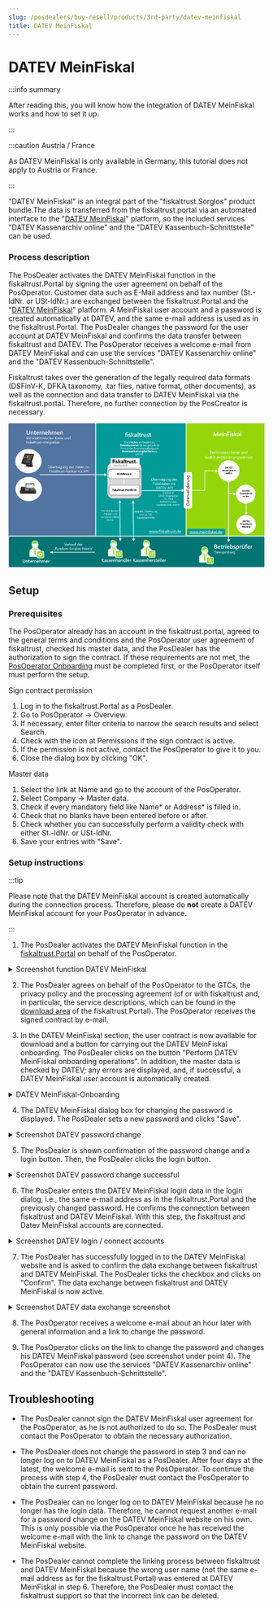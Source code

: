 ```yaml
---
slug: /posdealers/buy-resell/products/3rd-party/datev-meinfiskal
title: DATEV MeinFiskal
---
```

# DATEV MeinFiskal

:::info summary

After reading this, you will know how the integration of DATEV MeinFiskal works and how to set it up.

:::

:::caution Austria / France

As DATEV MeinFiskal is only available in Germany, this tutorial does not apply to Austria or France.

:::

 "DATEV MeinFiskal" is an integral part of the "fiskaltrust.Sorglos" product bundle.The data is transferred from the fiskaltrust.portal via an automated interface to the "[DATEV MeinFiskal](https://www.meinfiskal.de/)" platform, so the included services "DATEV Kassenarchiv online" and the "DATEV Kassenbuch-Schnittstelle" can be used.

### Process description

The PosDealer activates the DATEV MeinFiskal function in the fiskaltrust.Portal by signing the user agreement on behalf of the PosOperator.
Customer data such as E-Mail address and tax number (St.-ldNr. or USt-ldNr.) are exchanged between the fiskaltrust.Portal and the "[DATEV MeinFiskal](https://www.meinfiskal.de/)" platform. A MeinFiskal user account and a password is created automatically at DATEV, and the same e-mail address is used as in the fiskaltrust.Portal. 
The PosDealer changes the password for the user account at DATEV MeinFiskal and confirms the data transfer between fiskaltrust and DATEV. The PosOperator receives a welcome e-mail from DATEV MeinFiskal and can use the services "DATEV Kassenarchiv online" and the "DATEV Kassenbuch-Schnittstelle".

Fiskaltrust takes over the generation of the legally required data formats (DSFinV-K, DFKA taxonomy, .tar files, native format, other documents), as well as the connection and data transfer to DATEV MeinFiskal via the fiskaltrust.portal. Therefore, no further connection by the PosCreator is necessary.

![MeinFiskal_Prozess](../../images/meinFiskal_Schnittstellen.png)

## Setup

### Prerequisites

The PosOperator already has an account in the fiskaltrust.portal, agreed to the general terms and conditions and the PosOperator user agreement of fiskaltrust, checked his master data, and the PosDealer has the authorization to sign the contract. If these requirements are not met, the [PosOperator Onboarding](https://docs.fiskaltrust.cloud/docs/posdealers/rollout-doc/invitation-management) must be completed first, or the PosOperator itself must perform the setup.

  Sign contract permission

  1. Log in to the fiskaltrust.Portal as a PosDealer. 
  2. Go to PosOperator -> Overview. 
  3. If necessary, enter filter criteria to narrow the search results and select Search. 
  4. Check with the icon at Permissions if the sign contract is active.
  5. If the permission is not active, contact the PosOperator to give it to you.
  6. Close the dialog box by clicking "OK". 
  
  Master data
  1. Select the link at Name and go to the account of the PosOperator.
  2. Select Company -> Master data.
  3. Check if every mandatory field like Name* or Address* is filled in. 
  4. Check that no blanks have been entered before or after. 
  5. Check whether you can successfully perform a validity check with either St.-ldNr. or USt-ldNr.
  6. Save your entries with "Save". 

</details>

### Setup instructions

:::tip

Please note that the DATEV MeinFiskal account is created automatically during the connection process. Therefore, please do **not** create a DATEV MeinFiskal account for your PosOperator in advance.

:::

1. The PosDealer activates the DATEV MeinFiskal function in the [fiskaltrust.Portal](https://portal-sandbox.fiskaltrust.de/AccountProfile) on behalf of the PosOperator.

  <details>
  <summary>Screenshot function DATEV MeinFiskal</summary>.  

  ![Rolle_Datev_MeinFiskal](../../images/Rolle_Datev_MeinFiskal.png)

  </details>

2. The PosDealer agrees on behalf of the PosOperator to the GTCs, the privacy policy and the processing agreement (of or with fiskaltrust and, in particular, the service descriptions, which can be found in the [download area](https://portal.fiskaltrust.de/AccountProfile/Download) of the fiskaltrust.Portal). The PosOperator receives the signed contract by e-mail.

3. In the DATEV MeinFiskal section, the user contract is now available for download and a button for carrying out the DATEV MeinFiskal onboarding. The PosDealer clicks on the button "Perform DATEV MeinFiskal onboarding operations". In addition, the master data is checked by DATEV; any errors are displayed, and, if successful, a DATEV MeinFiskal user account is automatically created.

  <details>
  <summary>DATEV MeinFiskal-Onboarding </summary>  

  ![Rolle_Datev_MeinFiskal](../../images/DATEV_Onboarding.png)

  </details>

4. The DATEV MeinFiskal dialog box for changing the password is displayed. The PosDealer sets a new password and clicks "Save".

  <details>
  <summary>Screenshot DATEV password change</summary>  

  ![DATEV_Passwort_ändern](../../images/DATEV_PW_Change_Dialog.png)

  </details>

5. The PosDealer is shown confirmation of the password change and a login button. Then, the PosDealer clicks the login button.

  <details>
  <summary>Screenshot DATEV password change successful</summary>  

  ![DATEV_Passwort_erfolgreich](../../images/DATEV_PW_Change_Success.png)

  </details>

6. The PosDealer enters the DATEV MeinFiskal login data in the login dialog, i.e., the same e-mail address as in the fiskaltrust.Portal and the previously changed password. He confirms the connection between fiskaltrust and DATEV MeinFiskal. With this step, the fiskaltrust and Datev MeinFiskal accounts are connected. 

  <details>
  <summary>Screenshot DATEV login / connect accounts</summary>  

  ![DATEV_Consent](../../images/DATEV_Login_Dialog.png)

  </details>

7. The PosDealer has successfully logged in to the DATEV MeinFiskal website and is asked to confirm the data exchange between fiskaltrust and DATEV MeinFiskal. The PosDealer ticks the checkbox and clicks on "Confirm". The data exchange between fiskaltrust and DATEV MeinFiskal is now active. 

  <details>
  <summary>Screenshot DATEV data exchange screenshot</summary>  

  ![DATEV_Approval](../../images/DATEV_Data_exchange.png)

  </details>


8. The PosOperator receives a welcome e-mail about an hour later with general information and a link to change the password.

9. The PosOperator clicks on the link to change the password and changes his DATEV MeinFiskal password (see screenshot under point 4). 
The PosOperator can now use the services "DATEV Kassenarchiv online" and the "DATEV Kassenbuch-Schnittstelle".

## Troubleshooting

- The PosDealer cannot sign the DATEV MeinFiskal user agreement for the PosOperator, as he is not authorized to do so. The PosDealer must contact the PosOperator to obtain the necessary authorization.

- The PosDealer does not change the password in step 3 and can no longer log on to DATEV MeinFiskal as a PosDealer. After four days at the latest, the welcome e-mail is sent to the PosOperator. To continue the process with step 4, the PosDealer must contact the PosOperator to obtain the current password.

- The PosDealer can no longer log on to DATEV MeinFiskal because he no longer has the login data. Therefore, he cannot request another e-mail for a password change on the DATEV MeinFiskal website on his own. This is only possible via the PosOperator once he has received the welcome e-mail with the link to change the password on the DATEV MeinFiskal website.

- The PosDealer cannot complete the linking process between fiskaltrust and DATEV MeinFiskal because the wrong user name (not the same e-mail address as for the fiskaltrust.Portal) was entered at DATEV MeinFiskal in step 6. Therefore, the PosDealer must contact the fiskaltrust support so that the incorrect link can be deleted.